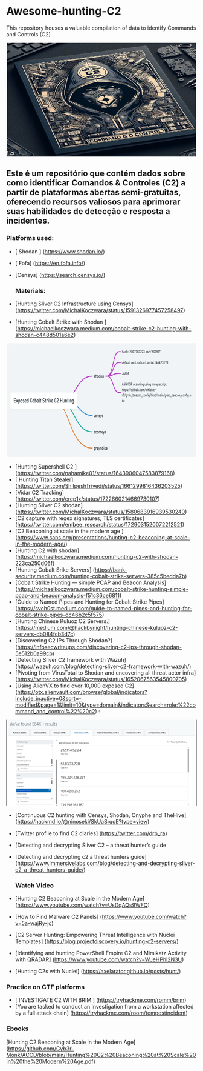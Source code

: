 # Awesome-hunting-C2
This repository houses a valuable compilation of data to identify Commands and Controls (C2)

<p align="center"> 
    <img src="/images/C2.jpeg" width="500" height="300"  >
</p>

## Este é um repositório que contém dados sobre como identificar Comandos & Controles (C2) a partir de plataformas abertas semi-gratuitas, oferecendo recursos valiosos para aprimorar suas habilidades de detecção e resposta a incidentes.

### Platforms used:

- [ Shodan ] (https://www.shodan.io/)
- [ Fofa] (https://en.fofa.info/)
- [Censys] (https://search.censys.io/)


  ### Materials:


 - [Hunting Sliver C2 Infrastructure using Censys] (https://twitter.com/MichalKoczwara/status/1591326977457258497)
 - [Hunting Cobalt Strike with Shodan ] (https://michaelkoczwara.medium.com/cobalt-strike-c2-hunting-with-shodan-c448d501a6e2)

<p align="center"> 
    <img src="/images/cb_shodan.png" width="500" height="300"  >
</p>


 - [Hunting Supershell C2 ] (https://twitter.com/nahamike01/status/1643906047583879168)
 - [ Hunting Titan Stealer] (https://twitter.com/ShilpeshTrivedi/status/1661299816436203525)
 - [Vidar C2 Tracking] (https://twitter.com/crep1x/status/1722660214669730107)
-  [Hunting Silver C2 shodan] (https://twitter.com/MichalKoczwara/status/1580683916939530240)
-  [C2 capture with regex signatures, TLS certificates] (https://twitter.com/embee_research/status/1729031520072212521)
-  [C2 Beaconing at scale in the modern age ] (https://www.sans.org/presentations/hunting-c2-beaconing-at-scale-in-the-modern-age/)
-  [Hunting C2 with shodan] (https://michaelkoczwara.medium.com/hunting-c2-with-shodan-223ca250d06f)
-  [Hunting Cobalt Srike Servers] (https://bank-security.medium.com/hunting-cobalt-strike-servers-385c5bedda7b)
-  [Cobalt Strike Hunting — simple PCAP and Beacon Analysis] (https://michaelkoczwara.medium.com/cobalt-strike-hunting-simple-pcap-and-beacon-analysis-f51c36ce6811)
-  [Guide to Named Pipes and Hunting for Cobalt Strike Pipes] (https://svch0st.medium.com/guide-to-named-pipes-and-hunting-for-cobalt-strike-pipes-dc46b2c5f575)
-  [Hunting Chinese Kuluoz C2 Servers.] (https://medium.com/@hackbynight/hunting-chinese-kuluoz-c2-servers-db084fcb3d7c)
-  [Discovering C2 IPs Through Shodan?] (https://infosecwriteups.com/discovering-c2-ips-through-shodan-5e512b0a99cb)
-  [Detecting Sliver C2 framework with Wazuh] (https://wazuh.com/blog/detecting-sliver-c2-framework-with-wazuh/)
-  [Pivoting from VirusTotal to Shodan and uncovering all threat actor infra] (https://twitter.com/MichalKoczwara/status/1652067563545800705)
-  [Using AlienVX to find over 10,000 exposed C2] (https://otx.alienvault.com/browse/global/indicators?include_inactive=0&sort=-modified&page=1&limit=10&type=domain&indicatorsSearch=role:%22command_and_control%22%20c2) :

<img src="/images/alient_v.png">

- [Continuous C2 hunting with Censys, Shodan, Onyphe and TheHive] (https://hackmd.io/@ninoseki/SkUaSrqoE?type=view)

- [Twitter profile to find C2 diaries] (https://twitter.com/drb_ra)
- [Detecting and decrypting Sliver C2 – a threat hunter’s guide
- [Detecting and decrypting c2 a threat hunters guide] (https://www.immersivelabs.com/blog/detecting-and-decrypting-sliver-c2-a-threat-hunters-guide/)

  ### Watch Video
  
- [Hunting C2 Beaconing at Scale in the Modern Age] (https://www.youtube.com/watch?v=UsDqAQs9WFQ)
- [How to Find Malware C2 Panels] (https://www.youtube.com/watch?v=5a-wajRy-jc)
- [C2 Server Hunting: Empowering Threat Intelligence with Nuclei Templates] (https://blog.projectdiscovery.io/hunting-c2-servers/)
- [Identifying and hunting PowerShell Empire C2 and Mimikatz Activity with QRADAR] (https://www.youtube.com/watch?v=WJeHPhi2N3U)
- [Hunting C2s with Nuclei] (https://axelarator.github.io/posts/hunt/)

###  Practice on CTF platforms
- [ INVESTIGATE C2 WITH BRIM ] (https://tryhackme.com/romm/brim)
- [You are tasked to conduct an investigation from a workstation affected by a full attack chain] (https://tryhackme.com/room/tempestincident)

### Ebooks
[Hunting C2 Beaconing at Scale in the Modern Age] (https://github.com/Cyb3r-Monk/ACCD/blob/main/Hunting%20C2%20Beaconing%20at%20Scale%20in%20the%20Modern%20Age.pdf)
